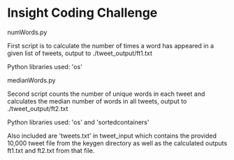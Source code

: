 # Insight Coding Challenge

numWords.py

First script is to calculate the number of times a word has appeared in a given list of tweets, output to ./tweet_output/ft1.txt

Python libraries used: 'os'

medianWords.py

Second script counts the number of unique words in each tweet and calculates the median number of words in all tweets, output to ./tweet_output/ft2.txt

Python libraries used: 'os' and 'sortedcontainers'

Also included are 'tweets.txt' in tweet_input which contains the provided 10,000 tweet file from the keygen directory as well as the calculated outputs ft1.txt and ft2.txt from that file.
